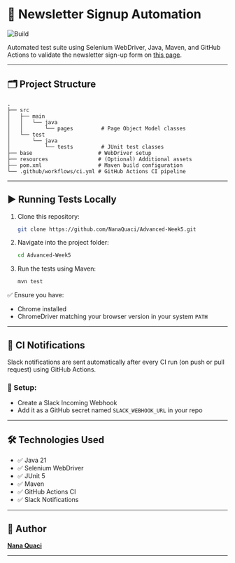 # 🧪 Newsletter Signup Automation

![Build](https://github.com/NanaQuaci/Advanced-Week5/actions/workflows/ci.yml/badge.svg)

Automated test suite using Selenium WebDriver, Java, Maven, and GitHub Actions to validate the newsletter sign-up form on [this page](https://collinsadu-newsleterform.vercel.app/).

---

## 🗂️ Project Structure

```
.
├── src
│   ├── main
│   │   └── java
│   │       └── pages         # Page Object Model classes
│   └── test
│       └── java
│           └── tests         # JUnit test classes
├── base                     # WebDriver setup
├── resources                # (Optional) Additional assets
├── pom.xml                  # Maven build configuration
└── .github/workflows/ci.yml # GitHub Actions CI pipeline
```

---

## ▶️ Running Tests Locally

1. Clone this repository:
   ```bash
   git clone https://github.com/NanaQuaci/Advanced-Week5.git
   ```

2. Navigate into the project folder:
   ```bash
   cd Advanced-Week5
   ```

3. Run the tests using Maven:
   ```bash
   mvn test
   ```

✅ Ensure you have:
- Chrome installed
- ChromeDriver matching your browser version in your system `PATH`

---

## 🔔 CI Notifications

Slack notifications are sent automatically after every CI run (on push or pull request) using GitHub Actions.

### 🔐 Setup:
- Create a Slack Incoming Webhook
- Add it as a GitHub secret named `SLACK_WEBHOOK_URL` in your repo

---

## 🛠️ Technologies Used

- ✅ Java 21
- ✅ Selenium WebDriver
- ✅ JUnit 5
- ✅ Maven
- ✅ GitHub Actions CI
- ✅ Slack Notifications

---

## 👤 Author

**[Nana Quaci](https://github.com/NanaQuaci)**

---


